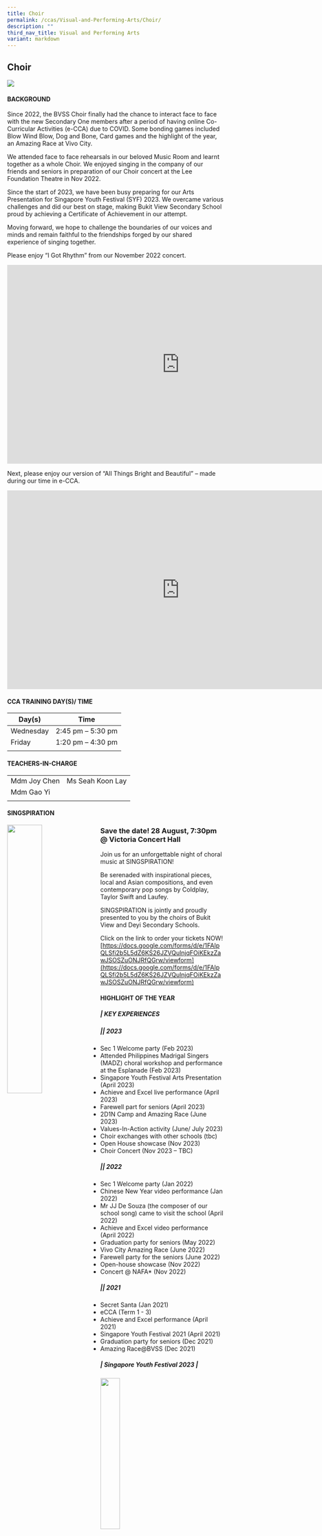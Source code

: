 ```yaml
---
title: Choir
permalink: /ccas/Visual-and-Performing-Arts/Choir/
description: ""
third_nav_title: Visual and Performing Arts
variant: markdown
---
```

## **Choir**

![](/images/CCA%20Page/Group%20Photo/choir%20_formal.jpg)

#### BACKGROUND

Since 2022, the BVSS Choir finally had the chance to interact face to face with the new Secondary One members after a period of having online Co-Curricular Activities (e-CCA) due to COVID. Some bonding games included Blow Wind Blow, Dog and Bone, Card games and the highlight of the year, an Amazing Race at Vivo City. 

We attended face to face rehearsals in our beloved Music Room and learnt together as a whole Choir. We enjoyed singing in the company of our friends and seniors in preparation of our Choir concert at the Lee Foundation Theatre in Nov 2022. 

Since the start of 2023, we have been busy preparing for our Arts Presentation for Singapore Youth Festival (SYF) 2023. We overcame various challenges and did our best on stage, making Bukit View Secondary School proud by achieving a Certificate of Achievement in our attempt.

Moving forward, we hope to challenge the boundaries of our voices and minds and remain faithful to the friendships forged by our shared experience of singing together.

Please enjoy “I Got Rhythm” from our November 2022 concert.

<iframe allowfullscreen="" allow="accelerometer; autoplay; clipboard-write; encrypted-media; gyroscope; picture-in-picture; web-share" frameborder="0" title="YouTube video player" src="https://www.youtube.com/embed/UzJx_YJ0IyU" height="462" width="800"></iframe>


Next, please enjoy our version of “All Things Bright and Beautiful” – made during our time in e-CCA. 
<iframe width="800" height="462" src="https://www.youtube.com/embed/lVjn9tfxAes" title="Achieve and Excel 2022 Choir performance" frameborder="0" allow="accelerometer; autoplay; clipboard-write; encrypted-media; gyroscope; picture-in-picture" allowfullscreen=""></iframe>


#### CCA TRAINING DAY(S)/ TIME

| Day(s)  | Time  |
|---|---|
|  Wednesday | 2:45 pm – 5:30 pm  |
|  Friday | 1:20 pm – 4:30 pm  |
|   |   |

#### TEACHERS-IN-CHARGE

|   |   |
|---|---|
| Mdm Joy Chen  | Ms Seah Koon Lay |
|  Mdm Gao Yi |   |
|   |   |


####  SINGSPIRATION

<img src="/images/SINGSPIRATION_2024_Resize.jpg" style="width:40%;margin-right:15px;" align="left">

### **Save the date! 28 August, 7:30pm <br>@ Victoria Concert Hall**

Join us for an unforgettable night of choral music at SINGSPIRATION!

Be serenaded with inspirational pieces, local and Asian compositions, and even contemporary pop songs by Coldplay, Taylor Swift and Laufey.

SINGSPIRATION is jointly and proudly presented to you by the choirs of Bukit View and Deyi Secondary Schools. 

Click on the link to order your tickets NOW!
[https://docs.google.com/forms/d/e/1FAIpQLSfi2b5L5dZ6KS26JZVQulnjqFOiKEkzZawJSOSZuONJRfQGrw/viewform](https://docs.google.com/forms/d/e/1FAIpQLSfi2b5L5dZ6KS26JZVQulnjqFOiKEkzZawJSOSZuONJRfQGrw/viewform)


#### HIGHLIGHT OF THE YEAR
##### | **KEY EXPERIENCES**
##### **||** 2023

* Sec 1 Welcome party (Feb 2023) 
* Attended Philippines Madrigal Singers (MADZ) choral workshop and performance at the Esplanade (Feb 2023)
* Singapore Youth Festival Arts Presentation (April 2023) 
* Achieve and Excel live performance (April 2023) 
* Farewell part for seniors (April 2023) 
* 2D1N Camp and Amazing Race (June 2023) 
* Values-In-Action activity (June/ July 2023) 
* Choir exchanges with other schools (tbc) 
* Open House showcase (Nov 2023) 
* Choir Concert (Nov 2023 – TBC) 
  
##### **||** 2022

* Sec 1 Welcome party (Jan 2022) 
* Chinese New Year video performance (Jan 2022) 
* Mr JJ De Souza (the composer of our school song) came to visit the school (April 2022)
* Achieve and Excel video performance (April 2022)
* Graduation party for seniors (May 2022) 
* Vivo City Amazing Race (June 2022) 
* Farewell party for the seniors (June 2022) 
* Open-house showcase (Nov 2022)
* Concert @ NAFA* (Nov 2022)

##### **||**  2021

* Secret Santa (Jan 2021)
* eCCA (Term 1 - 3) 
* Achieve and Excel performance (April 2021) 
* Singapore Youth Festival 2021 (April 2021)
* Graduation party for seniors (Dec 2021) 
* Amazing Race@BVSS (Dec 2021)

##### | **Singapore Youth Festival 2023** |

<img src="/images/CCA%20Page/Visual%20and%20Performing%20Arts/Choir/choir%20syf%201.jpg" style="width:30%;margin-right:15px;" align="left">
<img src="/images/CCA%20Page/Visual%20and%20Performing%20Arts/Choir/choir%20syf%204.jpeg" style="width:30%;margin-right:15px;" align="left">
<img src="/images/CCA%20Page/Visual%20and%20Performing%20Arts/Choir/choir%20syf%205.jpeg" style="width:30%;margin-right:15px;" align="left">
<br clear="left"><br>

##### | **Lee Foundation Theatre Concert Nov 2022** |
<img src="/images/CCA%20Page/Visual%20and%20Performing%20Arts/Choir/choir%20016_blf.jpg" style="width:30%;margin-right:15px;" align="left">
<img src="/images/CCA%20Page/Visual%20and%20Performing%20Arts/Choir/choir%20085_blf.jpg" style="width:30%;margin-right:15px;" align="left">
<img src="/images/CCA%20Page/Visual%20and%20Performing%20Arts/Choir/choir%20198_blf.jpg" style="width:30%;margin-right:15px;" align="left">

<img src="/images/CCA%20Page/Visual%20and%20Performing%20Arts/Choir/choir%20040_blf.jpg" style="width:30%;margin-right:15px;" align="left">
<img src="/images/CCA%20Page/Visual%20and%20Performing%20Arts/Choir/choir%20139_blf.jpg" style="width:30%;margin-right:15px;" align="left">
<img src="/images/CCA%20Page/Visual%20and%20Performing%20Arts/Choir/choir%20163_blf.jpg" style="width:30%;margin-right:15px;" align="left">
<br clear="left"><br>

##### | **Vivo City Amazing Race** |

After many days of rehearsals for our upcoming concert, the Choir EXCO planned a bonding activity to let us have fun at Vivo City. We had to solve puzzles at various stations within the shortest time possible.

<img src="/images/Amazing Race at Vivo City 1.jpeg" style="width:36%;margin-right:15px;" align="left">
<img src="/images/Amazing Race at Vivo City 2.jpeg" style="width:36%;margin-right:15px;" align="left">
<img src="/images/Doing our best for the Amazing Race - food challenge.jpeg" style="width:20%;margin-right:15px;" align="left">
<br clear="left"><br>



##### | **Farewell Party for Seniors** |

<img src="/images/farewell1.jpg" style="width:36%;margin-right:15px;" align="left">
<img src="/images/farewell6.jpeg" style="width:36%;margin-right:15px;" align="left">
<img src="/images/farewell3.jpg" style="width:20%;margin-right:15px;" align="left">
<br clear="left"><br>

##### | **Making of CNY video** |

<img src="/images/Copy of IMG_0015.jpg" style="width:85%">

##### | **Bonding with new sec ones** |

<img src="/images/bonding1.jpg" style="width:49%" align="left">
<img src="/images/bonding2.jpg" style="width:49%" align="right">
<br clear="left"><br>

#### AWARDS AND ACHIEVEMENTS

|   |   |
|---|---|
| SYF 2023 Arts Presentations  |  Certificate of Accomplishment |
| SYF 2021 Arts Presentations  |  Certificate of Accomplishment |
| SYF 2019 Arts Presentations  | Certificate of Commendation   |
|   |   |

#### PERFORMANCE

|   |
|---|
| **2022**  |
| “Thank You For The Music” - Concert at Lee Foundation Theatre, NAFA<br>  |
| Achieve and Excel e-performance  |
| Chinese New Year e-performance  |
| **2020**  |
|  Values-In-Action activity for Arts@Kismis |
| National Day e-performance  |
|  Voices of Singapore e-performance |
| **2019**  |
| You Are My Sunshine” - Concert at The Arts House  |
| Voices of Singapore performance  |
| **2018**  |
|  “Feels Good” - Concert at The Arts House |
|   |

#### EXECUTIVE COMMITTEE MEMBERS

| EXCO Positions  | Name  | Class |
|---|---|---|
|  President |  Siti Zakiyah Binte Sharin | 3 E  |
|  Vice-President | Ten Si Qi | 3 F  |
|  Vice-President | Neyveli Sethuraman Samyuktha | 3 D  |
|Secretary| Tan Emma Xin Ping| 2 G  |

##### | **Choir Commitee** |

|Positions  | Name| Class |
|---|---|---|
|Welfare Head 	|Muhammad Qadir Alif <br> Lim Ming Ying |3C <br> 3C|
|Concert Manager|	Tan Si Xi Eleanor <br> Mungara Pujith Sai <br> Lek Zi Ying Celeste |3E <br> 2G <br> 2F|
|Librarian|	Aw Kai Ling <br> Brielle Lem Xinyu	|3D <br> 2B |
|Treasurer &amp; Pianist|	Ching Ya Xian (Zhuang Yaxian)	|2A|
|Treasurer 	|Mahalingam Mahathi	|2F|

##### | **Sectional Leaders** |

|Positions  | Name| Class |
|---|---|---|
|Soprano Sectional Leader |	Lim Hsin Yin|	3E |
|Alto Sectional Leader |	Tay Yu Tong|	3E|
|Tenor/ Bass Sectional Leader|	Muhammad Qadir Alif <br> Yove Vasa|	3C <br> 2H |